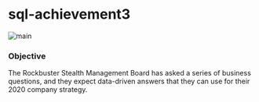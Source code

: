 # sql-achievement3

![main](https://user-images.githubusercontent.com/114453484/192513621-5db34e86-1496-4cbe-82c1-e241c211a1cb.PNG)

### Objective

The Rockbuster Stealth Management Board has asked a series of business questions, and they expect data-driven answers that they can use for their 2020 company strategy.
